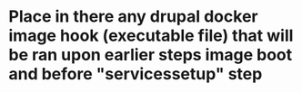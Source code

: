 # Place in there any drupal docker image hook (executable file) that will be ran upon earlier steps image boot and before "servicessetup" step
